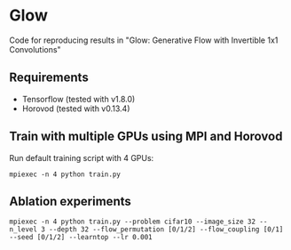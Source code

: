 # Glow

Code for reproducing results in "Glow: Generative Flow with Invertible 1x1 Convolutions"

## Requirements

 - Tensorflow (tested with v1.8.0)
 - Horovod (tested with v0.13.4)

## Train with multiple GPUs using MPI and Horovod

Run default training script with 4 GPUs:
```
mpiexec -n 4 python train.py 
```

## Ablation experiments

```
mpiexec -n 4 python train.py --problem cifar10 --image_size 32 --n_level 3 --depth 32 --flow_permutation [0/1/2] --flow_coupling [0/1] --seed [0/1/2] --learntop --lr 0.001
```


